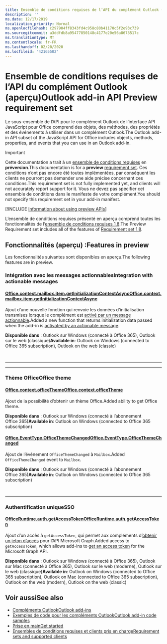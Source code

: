 ```yaml
---
title: Ensemble de conditions requises de l’API du complément Outlook (aperçu)
description: ''
ms.date: 12/17/2019
localization_priority: Normal
ms.openlocfilehash: c297904ff8343fd4c958c80b41170c5f2e93c739
ms.sourcegitcommit: a3ddfdb8a95477850148c4177e20e56a8673517c
ms.translationtype: MT
ms.contentlocale: fr-FR
ms.lasthandoff: 02/20/2020
ms.locfileid: "42165502"
---
```

# <a name="outlook-add-in-api-preview-requirement-set"></a><span data-ttu-id="f8fd4-102">Ensemble de conditions requises de l’API du complément Outlook (aperçu)</span><span class="sxs-lookup"><span data-stu-id="f8fd4-102">Outlook add-in API Preview requirement set</span></span>

<span data-ttu-id="f8fd4-103">Le sous-ensemble de l’API pour le complément Outlook de l’interface API JavaScript pour Office comprend des objets, des méthodes, des propriétés et des événements à utiliser dans un complément Outlook.</span><span class="sxs-lookup"><span data-stu-id="f8fd4-103">The Outlook add-in API subset of the JavaScript API for Office includes objects, methods, properties, and events that you can use in an Outlook add-in.</span></span>

> [!IMPORTANT]
> <span data-ttu-id="f8fd4-104">Cette documentation a trait à un [ensemble de conditions requises](/office/dev/add-ins/reference/requirement-sets/outlook-api-requirement-sets) en **préversion**.</span><span class="sxs-lookup"><span data-stu-id="f8fd4-104">This documentation is for a **preview** [requirement set](/office/dev/add-ins/reference/requirement-sets/outlook-api-requirement-sets).</span></span> <span data-ttu-id="f8fd4-105">Ces conditions n’ont pas encore été toutes implémentées, par conséquent les clients ne pourront pas demander une aide précise concernant ces conditions.</span><span class="sxs-lookup"><span data-stu-id="f8fd4-105">This requirement set is not fully implemented yet, and clients will not accurately report support for it.</span></span> <span data-ttu-id="f8fd4-106">Vous ne devez pas spécifier cet ensemble de conditions dans le manifeste de votre complément.</span><span class="sxs-lookup"><span data-stu-id="f8fd4-106">You should not specify this requirement set in your add-in manifest.</span></span>

[!INCLUDE [Information about using preview APIs](../../../includes/using-preview-apis-host.md)]

<span data-ttu-id="f8fd4-107">L’ensemble de conditions requises présenté en aperçu comprend toutes les fonctionnalités de l’[ensemble de conditions requises 1.8](../requirement-set-1.8/outlook-requirement-set-1.8.md).</span><span class="sxs-lookup"><span data-stu-id="f8fd4-107">The Preview Requirement set includes all of the features of [Requirement set 1.8](../requirement-set-1.8/outlook-requirement-set-1.8.md).</span></span>

## <a name="features-in-preview"></a><span data-ttu-id="f8fd4-108">Fonctionnalités (aperçu) :</span><span class="sxs-lookup"><span data-stu-id="f8fd4-108">Features in preview</span></span>

<span data-ttu-id="f8fd4-109">Les fonctionnalités suivantes sont disponibles en aperçu.</span><span class="sxs-lookup"><span data-stu-id="f8fd4-109">The following features are in preview.</span></span>

### <a name="integration-with-actionable-messages"></a><span data-ttu-id="f8fd4-110">Intégration avec les messages actionnables</span><span class="sxs-lookup"><span data-stu-id="f8fd4-110">Integration with actionable messages</span></span>

#### <a name="officecontextmailboxitemgetinitializationcontextasync"></a>[<span data-ttu-id="f8fd4-111">Office.context.mailbox.item.getInitializationContextAsync</span><span class="sxs-lookup"><span data-stu-id="f8fd4-111">Office.context.mailbox.item.getInitializationContextAsync</span></span>](office.context.mailbox.item.md#methods)

<span data-ttu-id="f8fd4-112">Ajout d’une nouvelle fonction qui renvoie les données d’initialisation transmises lorsque le complément est [activé par un message actionnable](/outlook/actionable-messages/invoke-add-in-from-actionable-message).</span><span class="sxs-lookup"><span data-stu-id="f8fd4-112">Added a new function that returns initialization data passed when the add-in is [activated by an actionable message](/outlook/actionable-messages/invoke-add-in-from-actionable-message).</span></span>

<span data-ttu-id="f8fd4-113">**Disponible dans** : Outlook sur Windows (connecté à Office 365), Outlook sur le web (classique)</span><span class="sxs-lookup"><span data-stu-id="f8fd4-113">**Available in**: Outlook on Windows (connected to Office 365 subscription), Outlook on the web (classic)</span></span>

<br>

---

---

### <a name="office-theme"></a><span data-ttu-id="f8fd4-114">Thème Office</span><span class="sxs-lookup"><span data-stu-id="f8fd4-114">Office theme</span></span>

#### <a name="officecontextofficetheme"></a>[<span data-ttu-id="f8fd4-115">Office.context.officeTheme</span><span class="sxs-lookup"><span data-stu-id="f8fd4-115">Office.context.officeTheme</span></span>](/javascript/api/office/office.context#officetheme)

<span data-ttu-id="f8fd4-116">Ajout de la possibilité d’obtenir un thème Office.</span><span class="sxs-lookup"><span data-stu-id="f8fd4-116">Added ability to get Office theme.</span></span>

<span data-ttu-id="f8fd4-117">**Disponible dans** : Outlook sur Windows (connecté à l’abonnement Office 365)</span><span class="sxs-lookup"><span data-stu-id="f8fd4-117">**Available in**: Outlook on Windows (connected to Office 365 subscription)</span></span>

#### <a name="officeeventtypeofficethemechanged"></a>[<span data-ttu-id="f8fd4-118">Office.EventType.OfficeThemeChanged</span><span class="sxs-lookup"><span data-stu-id="f8fd4-118">Office.EventType.OfficeThemeChanged</span></span>](/javascript/api/office/office.eventtype)

<span data-ttu-id="f8fd4-119">Ajout de l’événement `OfficeThemeChanged` à `Mailbox`.</span><span class="sxs-lookup"><span data-stu-id="f8fd4-119">Added `OfficeThemeChanged` event to `Mailbox`.</span></span>

<span data-ttu-id="f8fd4-120">**Disponible dans** : Outlook sur Windows (connecté à l’abonnement Office 365)</span><span class="sxs-lookup"><span data-stu-id="f8fd4-120">**Available in**: Outlook on Windows (connected to Office 365 subscription)</span></span>

<br>

---

### <a name="sso"></a><span data-ttu-id="f8fd4-121">Authentification unique</span><span class="sxs-lookup"><span data-stu-id="f8fd4-121">SSO</span></span>

#### <a name="officeruntimeauthgetaccesstoken"></a>[<span data-ttu-id="f8fd4-122">OfficeRuntime.auth.getAccessToken</span><span class="sxs-lookup"><span data-stu-id="f8fd4-122">OfficeRuntime.auth.getAccessToken</span></span>](/office/dev/add-ins/develop/sso-in-office-add-ins#sso-api-reference)

<span data-ttu-id="f8fd4-123">Ajout d’un accès à `getAccessToken`, qui permet aux compléments d’[obtenir un jeton d’accès](../../../outlook/authenticate-a-user-with-an-sso-token.md) pour l’API Microsoft Graph.</span><span class="sxs-lookup"><span data-stu-id="f8fd4-123">Added access to `getAccessToken`, which allows add-ins to [get an access token](../../../outlook/authenticate-a-user-with-an-sso-token.md) for the Microsoft Graph API.</span></span>

<span data-ttu-id="f8fd4-124">**Disponible dans** : Outlook sur Windows (connecté à Office 365), Outlook sur Mac (connecté à Office 365), Outlook sur le web (moderne), Outlook sur le web (classique)</span><span class="sxs-lookup"><span data-stu-id="f8fd4-124">**Available in**: Outlook on Windows (connected to Office 365 subscription), Outlook on Mac (connected to Office 365 subscription), Outlook on the web (modern), Outlook on the web (classic)</span></span>

## <a name="see-also"></a><span data-ttu-id="f8fd4-125">Voir aussi</span><span class="sxs-lookup"><span data-stu-id="f8fd4-125">See also</span></span>

- [<span data-ttu-id="f8fd4-126">Compléments Outlook</span><span class="sxs-lookup"><span data-stu-id="f8fd4-126">Outlook add-ins</span></span>](../../../outlook/outlook-add-ins-overview.md)
- [<span data-ttu-id="f8fd4-127">Exemples de code pour les compléments Outlook</span><span class="sxs-lookup"><span data-stu-id="f8fd4-127">Outlook add-in code samples</span></span>](https://developer.microsoft.com/outlook/gallery/?filterBy=Outlook,Samples,Add-ins)
- [<span data-ttu-id="f8fd4-128">Prise en main</span><span class="sxs-lookup"><span data-stu-id="f8fd4-128">Get started</span></span>](../../../quickstarts/outlook-quickstart.md)
- [<span data-ttu-id="f8fd4-129">Ensembles de conditions requises et clients pris en charge</span><span class="sxs-lookup"><span data-stu-id="f8fd4-129">Requirement sets and supported clients</span></span>](../../requirement-sets/outlook-api-requirement-sets.md)
